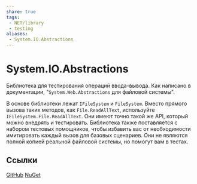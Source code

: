 ```yaml
---
share: true
tags:
 - NET/library
 - testing
aliases:
 - System.IO.Abstractions
---
```

# System.IO.Abstractions
Библиотека для тестирования операций ввода-вывода. Как написано в документации, "`System.Web.Abstractions` для файловой системы".

В основе библиотеки лежат `IFileSystem` и `FileSystem`. Вместо прямого вызова таких методов, как `File.ReadAllText`, используйте `IFileSystem.File.ReadAllText`. Они имеют точно такой же API, который можно внедрять и тестировать. Библиотека также поставляется с набором тестовых помощников, чтобы избавить вас от необходимости имитировать каждый вызов для базовых сценариев. Они не являются полной копией реальной файловой системы, но помогут вам в тестах.

## Ссылки
[GitHub](https://github.com/TestableIO/System.IO.Abstractions)
[NuGet](http://www.nuget.org/packages/System.IO.Abstractions)